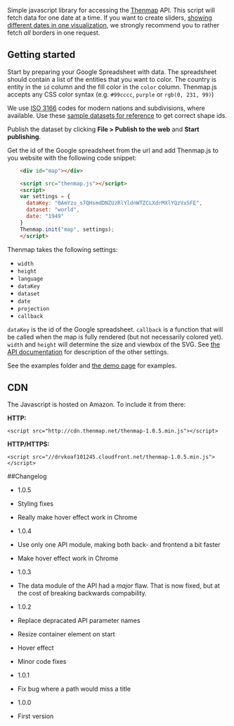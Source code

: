 Simple javascript library for accessing the [Thenmap](//www.thenmap.net) API. This script will fetch data for one date at a time. If you want to create sliders, [showing different dates in one visualization](//old.thenmap.net), we strongly recommend you to rather fetch _all_ borders in one request.

## Getting started

Start by preparing your Google Spreadsheet with data. The spreadsheet should contain a list of the entities that you want to color. The country is entity in the `id` column and the fill color in the `color` column. Thenmap.js accepts any CSS color syntax (e.g. `#99cccc`, `purple` or `rgb(0, 231, 99)`)

We use [ISO 3166](https://en.wikipedia.org/wiki/ISO_3166-1_alpha-2) codes for modern nations and subdivisions, where available. Use these [sample datasets for reference](https://docs.google.com/spreadsheets/d/1dj8qw3I75qudflfkr4wBDipeehnecsSslemkn2j5qRE/edit#gid=0) to get correct shape ids.

Publish the dataset by clicking __File > Publish to the web__ and __Start publishing__.

Get the id of the Google spreadsheet from the url and add Thenmap.js to you website with the following code snippet:

```html
    <div id="map"></div>

    <script src="thenmap.js"></script>
    <script>
    var settings = {
      dataKey: "0AmYzu_s7QHsmdDNZUzRlYldnWTZCLXdrMXlYQzVxSFE",
      dataset: "world",
      date: "1949"
    }
    Thenmap.init("map", settings);
    </script>
```

Thenmap takes the following settings:

- `width` 
- `height`  
- `language`  
- `dataKey`  
- `dataset`  
- `date`
- `projection`
- `callback`

`dataKey` is the id of the Google spreadsheet. `callback` is a function that will be called when the map is fully rendered (but not necessarily colored yet). `width` and `height` will determine the size and viewbox of the SVG. See [the API documentation](http://thenmap-api.herokuapp.com/#datasets) for description of the other settings.

See the examples folder and [the demo page](http://www.thenmap.net/demo) for examples.

## CDN
The Javascript is hosted on Amazon. To include it from there:

**HTTP:**

    <script src="http://cdn.thenmap.net/thenmap-1.0.5.min.js"></script>

**HTTP/HTTPS:**

    <script src="//drvkoaf101245.cloudfront.net/thenmap-1.0.5.min.js"></script>

##Changelog
 * 1.0.5
  * Styling fixes
  * Really make hover effect work in Chrome 

 * 1.0.4
  * Use only one API module, making both back- and frontend a bit faster 
  * Make hover effect work in Chrome 

 * 1.0.3
  * The data module of the API had a _major_ flaw. That is now fixed, but at the cost of breaking backwards compability.

 * 1.0.2
  * Replace depracated API parameter names
  * Resize container element on start
  * Hover effect
  * Minor code fixes

 * 1.0.1
  * Fix bug where a path would miss a title

 * 1.0.0
  * First version
